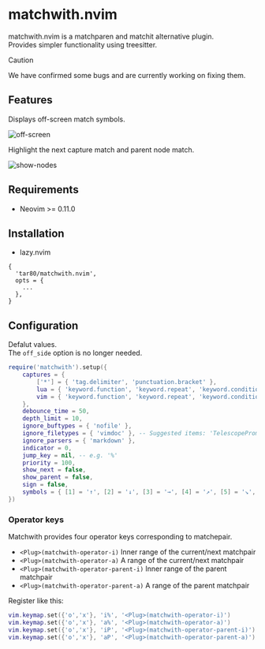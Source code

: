 # matchwith.nvim

matchwith.nvim is a matchparen and matchit alternative plugin.  
Provides simpler functionality using treesitter.

> [!CAUTION]
> We have confirmed some bugs and are currently working on fixing them.

## Features

Displays off-screen match symbols.

![off-screen](https://github.com/tar80/matchwith.nvim/assets/45842304/82b5a284-f4bc-4c07-838f-dcf77f5bf941)

Highlight the next capture match and parent node match.

![show-nodes](https://github.com/user-attachments/assets/877c2f86-1964-4d97-b602-a04bb8c09f91)

## Requirements

- Neovim >= 0.11.0

## Installation

- lazy.nvim

```lua:
{
  'tar80/matchwith.nvim',
  opts = {
    ...
  },
}
```

## Configuration

Defalut values.  
The `off_side` option is no longer needed.

```lua
require('matchwith').setup({
    captures = {
        ['*'] = { 'tag.delimiter', 'punctuation.bracket' },
        lua = { 'keyword.function', 'keyword.repeat', 'keyword.conditional', 'punctuation.bracket', 'constructor' },
        vim = { 'keyword.function', 'keyword.repeat', 'keyword.conditional', 'punctuation.bracket', 'constructor', 'keyword.exception' },
    },
    debounce_time = 50,
    depth_limit = 10,
    ignore_buftypes = { 'nofile' },
    ignore_filetypes = { 'vimdoc' }, -- Suggested items: 'TelescopePrompt', 'TelescopeResults', 'cmp_menu', 'cmp_docs' ,'fidget', 'snacks_picker_input'
    ignore_parsers = { 'markdown' },
    indicator = 0,
    jump_key = nil, -- e.g. '%'
    priority = 100,
    show_next = false,
    show_parent = false,
    sign = false,
    symbols = { [1] = '↑', [2] = '↓', [3] = '→', [4] = '↗', [5] = '↘', [6] = '←', [7] = '↖', [8] = '↙' },
})
```

### Operator keys

Matchwith provides four operator keys corresponding to matchepair.

- `<Plug>(matchwith-operator-i)` Inner range of the current/next matchpair
- `<Plug>(matchwith-operator-a)` A range of the current/next matchpair
- `<Plug>(matchwith-operator-parent-i)` Inner range of the parent matchpair
- `<Plug>(matchwith-operator-parent-a)` A range of the parent matchpair

Register like this:

```lua
vim.keymap.set({'o','x'}, 'i%', '<Plug>(matchwith-operator-i)')
vim.keymap.set({'o','x'}, 'a%', '<Plug>(matchwith-operator-a)')
vim.keymap.set({'o','x'}, 'iP', '<Plug>(matchwith-operator-parent-i)')
vim.keymap.set({'o','x'}, 'aP', '<Plug>(matchwith-operator-parent-a)')
```
